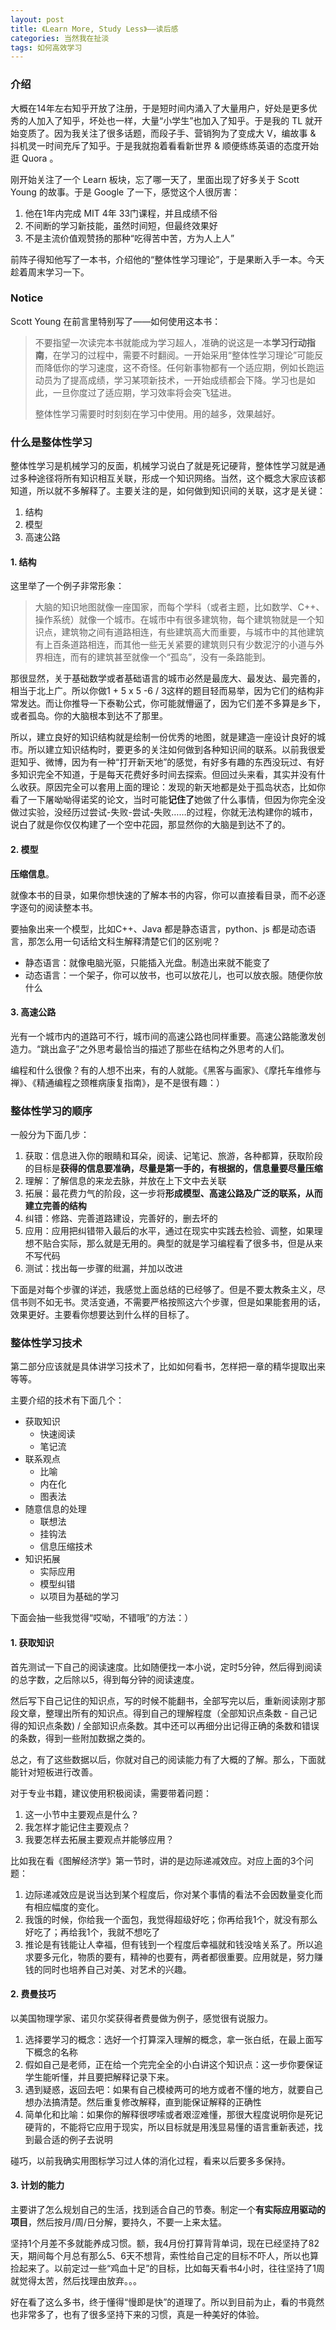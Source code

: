```yaml
---
layout: post
title: 《Learn More, Study Less》——读后感
categories: 当然我在扯淡
tags: 如何高效学习
---
```


### 介绍

大概在14年左右知乎开放了注册，于是短时间内涌入了大量用户，好处是更多优秀的人加入了知乎，坏处也一样，大量“小学生”也加入了知乎。于是我的 TL 就开始变质了。因为我关注了很多话题，而段子手、营销狗为了变成大 V，编故事 & 抖机灵一时间充斥了知乎。于是我就抱着看看新世界 & 顺便练练英语的态度开始逛 Quora 。

刚开始关注了一个 Learn 板块，忘了哪一天了，里面出现了好多关于 Scott Young 的故事。于是 Google 了一下，感觉这个人很厉害：
1. 他在1年内完成 MIT 4年 33门课程，并且成绩不俗
2. 不间断的学习新技能，虽然时间短，但最终效果好
3. 不是主流价值观赞扬的那种“吃得苦中苦，方为人上人”

前阵子得知他写了一本书，介绍他的“整体性学习理论”，于是果断入手一本。今天趁着周末学习一下。

### **Notice**

Scott Young 在前言里特别写了——如何使用这本书：

> 不要指望一次读完本书就能成为学习超人，准确的说这是一本**学习行动指南**，在学习的过程中，需要不时翻阅。一开始采用“整体性学习理论”可能反而降低你的学习速度，这不奇怪。任何新事物都有一个适应期，例如长跑运动员为了提高成绩，学习某项新技术，一开始成绩都会下降。学习也是如此，一旦你度过了适应期，学习效率将会突飞猛进。
>  
> 整体性学习需要时时刻刻在学习中使用。用的越多，效果越好。

### 什么是整体性学习

整体性学习是机械学习的反面，机械学习说白了就是死记硬背，整体性学习就是通过多种途径将所有知识相互关联，形成一个知识网络。当然，这个概念大家应该都知道，所以就不多解释了。主要关注的是，如何做到知识间的关联，这才是关键：

1. 结构
2. 模型
3. 高速公路

#### 1. 结构

这里举了一个例子非常形象：

> 大脑的知识地图就像一座国家，而每个学科（或者主题，比如数学、C++、操作系统）就像一个城市。在城市中有很多建筑物，每个建筑物就是一个知识点，建筑物之间有道路相连，有些建筑高大而重要，与城市中的其他建筑有上百条道路相连，而其他一些无关紧要的建筑则只有少数泥泞的小道与外界相连，而有的建筑甚至就像一个“孤岛”，没有一条路能到。

 那很显然，关于基础数学或者基础语言的城市必然是最庞大、最发达、最完善的，相当于北上广。所以你做1 + 5 x 5 -6 / 3这样的题目轻而易举，因为它们的结构非常发达。而让你推导一下泰勒公式，你可能就懵逼了，因为它们差不多算是乡下，或者孤岛。你的大脑根本到达不了那里。

所以，建立良好的知识结构就是绘制一份优秀的地图，就是建造一座设计良好的城市。所以建立知识结构时，要更多的关注如何做到各种知识间的联系。以前我很爱逛知乎、微博，因为有一种“打开新天地”的感觉，有好多有趣的东西没玩过、有好多知识完全不知道，于是每天花费好多时间去探索。但回过头来看，其实并没有什么收获。原因完全可以套用上面的理论：发现的新天地都是处于孤岛状态，比如你看了一下屠呦呦得诺奖的论文，当时可能**记住了**她做了什么事情，但因为你完全没做过实验，没经历过尝试-失败-尝试-失败……的过程，你就无法构建你的城市，说白了就是你仅仅构建了一个空中花园，那显然你的大脑是到达不了的。

#### 2. 模型

**压缩信息**。

就像本书的目录，如果你想快速的了解本书的内容，你可以直接看目录，而不必逐字逐句的阅读整本书。

要抽象出来一个模型，比如C++、Java 都是静态语言，python、js 都是动态语言，那怎么用一句话给文科生解释清楚它们的区别呢？

* 静态语言：就像电脑光驱，只能插入光盘。制造出来就不能变了
* 动态语言：一个架子，你可以放书，也可以放花儿，也可以放衣服。随便你放什么

#### 3. 高速公路

光有一个城市内的道路可不行，城市间的高速公路也同样重要。高速公路能激发创造力。“跳出盒子”之外思考最恰当的描述了那些在结构之外思考的人们。

编程和什么很像？有的人想不出来，有的人就能。《黑客与画家》、《摩托车维修与禅》、《精通编程之颈椎病康复指南》，是不是很有趣：）

### 整体性学习的顺序

一般分为下面几步：

1. 获取：信息进入你的眼睛和耳朵，阅读、记笔记、旅游，各种都算，获取阶段的目标是**获得的信息要准确，尽量是第一手的，有根据的，信息量要尽量压缩**
2. 理解：了解信息的来龙去脉，并放在上下文中去关联
3. 拓展：最花费力气的阶段，这一步将**形成模型、高速公路及广泛的联系，从而建立完善的结构**
4. 纠错：修路、完善道路建设，完善好的，删去坏的
5. 应用：应用把纠错带入最后的水平，通过在现实中实践去检验、调整，如果理想不贴合实际，那么就是无用的。典型的就是学习编程看了很多书，但是从来不写代码
6. 测试：找出每一步骤的纰漏，并加以改进

下面是对每个步骤的详述，我感觉上面总结的已经够了。但是不要太教条主义，尽信书则不如无书。灵活变通，不需要严格按照这六个步骤，但是如果能套用的话，效果更好。主要看你想要达到什么样的目标了。

### 整体性学习技术

第二部分应该就是具体讲学习技术了，比如如何看书，怎样把一章的精华提取出来等等。

主要介绍的技术有下面几个：

* 获取知识
	* 快速阅读
	* 笔记流
* 联系观点
	* 比喻
	* 内在化
	* 图表法
* 随意信息的处理
	* 联想法
	* 挂钩法
	* 信息压缩技术
* 知识拓展
	* 实际应用
	* 模型纠错
	* 以项目为基础的学习

下面会抽一些我觉得“哎呦，不错哦”的方法：）

#### 1. 获取知识

首先测试一下自己的阅读速度。比如随便找一本小说，定时5分钟，然后得到阅读的总字数，之后除以5，得到每分钟的阅读速度。

然后写下自己记住的知识点，写的时候不能翻书，全部写完以后，重新阅读刚才那段文章，整理出所有的知识点。得到自己的理解程度（全部知识点条数 - 自己记得的知识点条数) / 全部知识点条数。其中还可以再细分出记得正确的条数和错误的条数，得到一些附加数据之类的。

总之，有了这些数据以后，你就对自己的阅读能力有了大概的了解。那么，下面就能针对短板进行改善。

对于专业书籍，建议使用积极阅读，需要带着问题：

1. 这一小节中主要观点是什么？
2. 我怎样才能记住主要观点？
3. 我要怎样去拓展主要观点并能够应用？

比如我在看《图解经济学》第一节时，讲的是边际递减效应。对应上面的3个问题：

1. 边际递减效应是说当达到某个程度后，你对某个事情的看法不会因数量变化而有相应幅度的变化。
2. 我饿的时候，你给我一个面包，我觉得超级好吃；你再给我1个，就没有那么好吃了；再给我1个，我就不想吃了
3. 推论是有钱能让人幸福，但有钱到一个程度后幸福就和钱没啥关系了。所以追求要多元化，物质的要有，精神的也要有，两者都很重要。应用就是，努力赚钱的同时也培养自己对美、对艺术的兴趣。

#### 2. 费曼技巧

以美国物理学家、诺贝尔奖获得者费曼做为例子，感觉很有说服力。

1. 选择要学习的概念：选好一个打算深入理解的概念，拿一张白纸，在最上面写下概念的名称
2. 假如自己是老师，正在给一个完完全全的小白讲这个知识点：这一步你要保证学生能听懂，并且要把解释记录下来。
3. 遇到疑惑，返回去吧：如果有自己模棱两可的地方或者不懂的地方，就要自己想办法搞清楚。然后重复修改解释，直到能保证解释的正确性
4. 简单化和比喻：如果你的解释很啰嗦或者艰涩难懂，那很大程度说明你是死记硬背的，不能将它应用于现实，所以目标就是用浅显易懂的语言重新表述，找到最合适的例子去说明

碰巧，以前我确实用图标学习过人体的消化过程，看来以后要多多保持。

#### 3. 计划的能力

主要讲了怎么规划自己的生活，找到适合自己的节奏。制定一个**有实际应用驱动的项目**，然后按月/周/日分解，要持久，不要一上来太猛。

坚持1个月差不多就能养成习惯。额，我4月份打算背背单词，现在已经坚持了82天，期间每个月总有那么5、6天不想背，索性给自己定的目标不吓人，所以也算捡起来了。以前定过一些“鸡血十足”的目标，比如每天看书4小时，往往坚持了1周就觉得太苦，然后找理由放弃。。。

好在看了这么多书，终于懂得“慢即是快”的道理了。所以到目前为止，看的书竟然也非常多了，也有了很多坚持下来的习惯，真是一种美好的体验。



